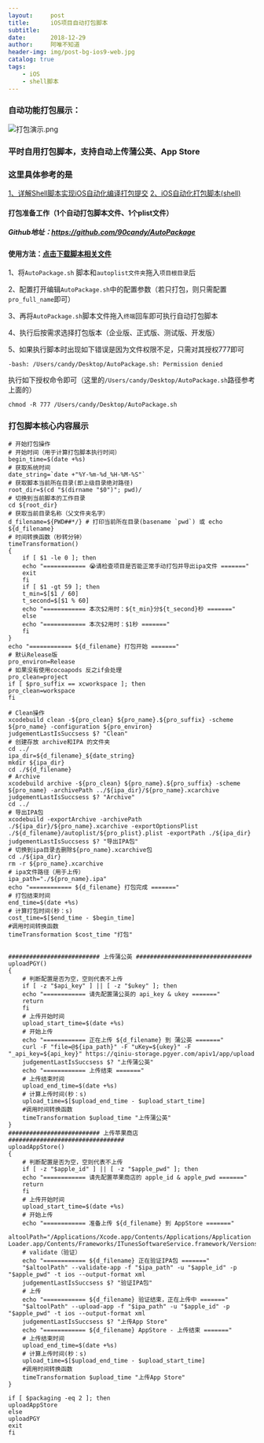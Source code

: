 ```yaml
---
layout:     post
title:      iOS项目自动打包脚本
subtitle:   
date:       2018-12-29
author:     阿唯不知道
header-img: img/post-bg-ios9-web.jpg
catalog: true
tags:
    - iOS
    - shell脚本
---
```



### 自动功能打包展示：
![打包演示.png](https://upload-images.jianshu.io/upload_images/2822163-90ac29e69da07fc8.png?imageMogr2/auto-orient/strip%7CimageView2/2/w/1240)

### 平时自用打包脚本，支持自动上传蒲公英、App Store
### 这里具体参考的是
[1、详解Shell脚本实现iOS自动化编译打包提交](http://www.jianshu.com/p/bd4c22952e01)
[2、iOS自动化打包脚本(shell)](https://blog.csdn.net/u010458808/article/details/68942917)
#### 打包准备工作（1个自动打包脚本文件、1个plist文件）
##### Github地址：https://github.com/90candy/AutoPackage
#### 使用方法：[点击下载脚本相关文件](https://codeload.github.com/90candy/AutoPackage/zip/master)
1、将`AutoPackage.sh` 脚本和`autoplist文件夹`拖入`项目根目录`后

2、配置打开编辑`AutoPackage.sh`中的配置参数（若只打包，则只需配置`pro_full_name`即可）

3、再将`AutoPackage.sh`脚本文件拖入`终端`回车即可执行自动打包脚本

4、执行后按需求选择打包版本（企业版、正式版、测试版、开发版）

5、如果执行脚本时出现如下错误是因为文件权限不足，只需对其授权777即可

```
-bash: /Users/candy/Desktop/AutoPackage.sh: Permission denied
```
执行如下授权命令即可（这里的`/Users/candy/Desktop/AutoPackage.sh`路径参考上面的）

```
chmod -R 777 /Users/candy/Desktop/AutoPackage.sh
```
### 打包脚本核心内容展示

```
# 开始打包操作
# 开始时间（用于计算打包脚本执行时间）
begin_time=$(date +%s)
# 获取系统时间
date_string=`date +"%Y-%m-%d_%H-%M-%S"`
# 获取脚本当前所在目录(即上级目录绝对路径)
root_dir=$(cd "$(dirname "$0")"; pwd)/
# 切换到当前脚本的工作目录
cd ${root_dir}
# 获取当前目录名称（父文件夹名字）
d_filename=${PWD##*/} # 打印当前所在目录(basename `pwd`) 或 echo ${d_filename}
# 时间转换函数（秒转分钟）
timeTransformation()
{
    if [ $1 -le 0 ]; then
    echo "============ 😭请检查项目是否能正常手动打包并导出ipa文件 ======="
    exit
    fi
    if [ $1 -gt 59 ]; then
    t_min=$[$1 / 60]
    t_second=$[$1 % 60]
    echo "============ 本次$2用时：${t_min}分${t_second}秒 ======="
    else
    echo "============ 本次$2用时：$1秒 ======="
    fi
}
echo "============ ${d_filename} 打包开始 ======="
# 默认Release版
pro_environ=Release
# 如果没有使用cocoapods 反之if会处理
pro_clean=project
if [ $pro_suffix == xcworkspace ]; then
pro_clean=workspace
fi

# Clean操作
xcodebuild clean -${pro_clean} ${pro_name}.${pro_suffix} -scheme ${pro_name} -configuration ${pro_environ}
judgementLastIsSuccsess $? "Clean"
# 创建存放 archive和IPA 的文件夹
cd ../
ipa_dir=${d_filename}_${date_string}
mkdir ${ipa_dir}
cd ./${d_filename}
# Archive
xcodebuild archive -${pro_clean} ${pro_name}.${pro_suffix} -scheme ${pro_name} -archivePath ../${ipa_dir}/${pro_name}.xcarchive
judgementLastIsSuccsess $? "Archive"
cd ../
# 导出IPA包
xcodebuild -exportArchive -archivePath ./${ipa_dir}/${pro_name}.xcarchive -exportOptionsPlist ./${d_filename}/autoplist/${pro_plist}.plist -exportPath ./${ipa_dir}
judgementLastIsSuccsess $? "导出IPA包"
# 切换到ipa目录去删除${pro_name}.xcarchive包
cd ./${ipa_dir}
rm -r ${pro_name}.xcarchive
# ipa文件路径（用于上传）
ipa_path="./${pro_name}.ipa"
echo "============ ${d_filename} 打包完成 ======="
# 打包结束时间
end_time=$(date +%s)
# 计算打包时间(秒：s)
cost_time=$[$end_time - $begin_time]
#调用时间转换函数
timeTransformation $cost_time "打包"


########################## 上传蒲公英 #################################
uploadPGY()
{
    # 判断配置是否为空，空则代表不上传
    if [ -z "$api_key" ] || [ -z "$ukey" ]; then
    echo "============ 请先配置蒲公英的 api_key & ukey ======="
    return
    fi
    # 上传开始时间
    upload_start_time=$(date +%s)
    # 开始上传
    echo "============ 正在上传 ${d_filename} 到 蒲公英 ======="
    curl -F "file=@${ipa_path}" -F "uKey=${ukey}" -F "_api_key=${api_key}" https://qiniu-storage.pgyer.com/apiv1/app/upload
    judgementLastIsSuccsess $? "上传蒲公英"
    echo "============ 上传结束 ======="
    # 上传结束时间
    upload_end_time=$(date +%s)
    # 计算上传时间(秒：s)
    upload_time=$[$upload_end_time - $upload_start_time]
    #调用时间转换函数
    timeTransformation $upload_time "上传蒲公英"
}
########################## 上传苹果商店 #################################
uploadAppStore()
{
    # 判断配置是否为空，空则代表不上传
    if [ -z "$apple_id" ] || [ -z "$apple_pwd" ]; then
    echo "============ 请先配置苹果商店的 apple_id & apple_pwd ======="
    return
    fi
    # 上传开始时间
    upload_start_time=$(date +%s)
    # 开始上传
    echo "============ 准备上传 ${d_filename} 到 AppStore ======="
    altoolPath="/Applications/Xcode.app/Contents/Applications/Application Loader.app/Contents/Frameworks/ITunesSoftwareService.framework/Versions/A/Support/altool"
    # validate（验证）
    echo "============ ${d_filename} 正在验证IPA包 ======="
    "$altoolPath" --validate-app -f "$ipa_path" -u "$apple_id" -p "$apple_pwd" -t ios --output-format xml
    judgementLastIsSuccsess $? "验证IPA包"
    # 上传
    echo "============ ${d_filename} 验证结束，正在上传中 ======="
    "$altoolPath" --upload-app -f "$ipa_path" -u "$apple_id" -p "$apple_pwd" -t ios --output-format xml
    judgementLastIsSuccsess $? "上传App Store"
    echo "============ ${d_filename} AppStore - 上传结束 ======="
    # 上传结束时间
    upload_end_time=$(date +%s)
    # 计算上传时间(秒：s)
    upload_time=$[$upload_end_time - $upload_start_time]
    #调用时间转换函数
    timeTransformation $upload_time "上传App Store"
}

if [ $packaging -eq 2 ]; then
uploadAppStore
else
uploadPGY
exit
fi
```